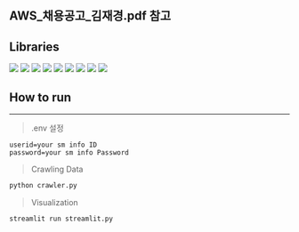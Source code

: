 ## AWS_채용공고_김재경.pdf 참고

## Libraries

<img src="https://img.shields.io/badge/-Selenium-43B02A?style=flat-square&logo=Selenium&logoColor=white" /> <img src="https://img.shields.io/badge/-BeautifulSoup-181717?style=flat-square&logo=BeautifulSoup&logoColor=white" /> <img src="https://img.shields.io/badge/-Streamlit-FF4B4B?style=flat-square&logo=Streamlit&logoColor=white" /> <img src="https://img.shields.io/badge/-Pandas-150458?style=flat-square&logo=Pandas&logoColor=white" /> <img src="https://img.shields.io/badge/-Konlpy-FFD43B?style=flat-square&logo=Python&logoColor=white" /> <img src="https://img.shields.io/badge/-Scikit--learn-F7931E?style=flat-square&logo=scikit-learn&logoColor=white" /> <img src="https://img.shields.io/badge/-Matplotlib-11557C?style=flat-square&logo=Matplotlib&logoColor=white" /> <img src="https://img.shields.io/badge/-Seaborn-4E4E4E?style=flat-square&logo=Seaborn&logoColor=white" /> <img src="https://img.shields.io/badge/-Wordcloud-FFA500?style=flat-square&logo=Python&logoColor=white" />

## How to run
---
> .env 설정
```
userid=your sm info ID
password=your sm info Password
```
> Crawling Data

```bash
python crawler.py
```
> Visualization

```bash
streamlit run streamlit.py
```
